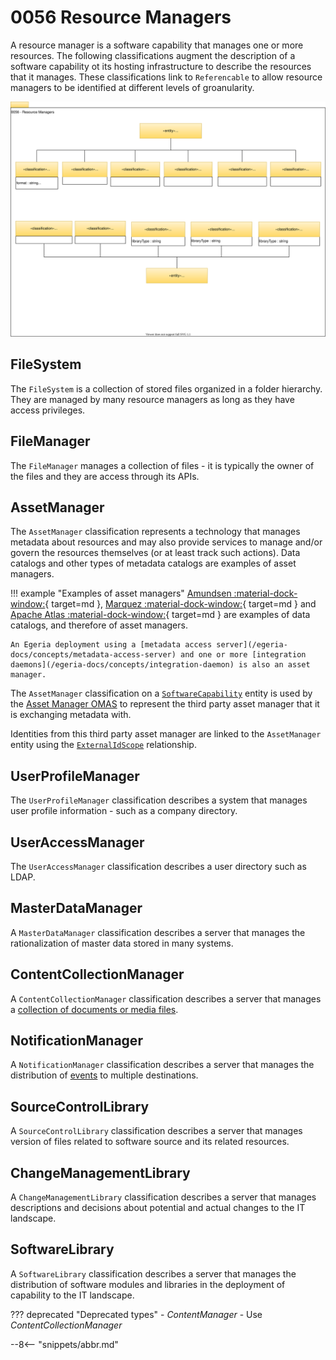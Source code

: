 <!-- SPDX-License-Identifier: CC-BY-4.0 -->
<!-- Copyright Contributors to the Egeria project. -->

# 0056 Resource Managers

A resource manager is a software capability that manages one or more resources.  The following classifications augment the description of a software capability ot its hosting infrastructure to describe the resources that it manages.  These classifications link to `Referencable` to allow resource managers to be identified at different levels of groanularity.

![UML](0056-Resource-Managers.svg)

## FileSystem

The `FileSystem` is a collection of stored files organized in a folder hierarchy.  They are managed by many resource managers as long as they have access privileges.

## FileManager

The `FileManager` manages a collection of files - it is typically the owner of the files and they are access through its APIs.

## AssetManager

The `AssetManager` classification represents a technology that manages metadata about resources and may also provide services to manage and/or govern the resources themselves (or at least track such actions). Data catalogs and other types of metadata catalogs are examples of asset managers.

!!! example "Examples of asset managers"
    [Amundsen :material-dock-window:](https://www.amundsen.io/amundsen/){ target=md }, [Marquez :material-dock-window:](https://marquezproject.github.io/marquez/){ target=md } and [Apache Atlas :material-dock-window:](https://atlas.apache.org){ target=md } are examples of data catalogs, and therefore of asset managers.

    An Egeria deployment using a [metadata access server](/egeria-docs/concepts/metadata-access-server) and one or more [integration daemons](/egeria-docs/concepts/integration-daemon) is also an asset manager.

The `AssetManager` classification on a [`SoftwareCapability`](/egeria-docs/types/0/0042-Software-Capabilities/#softwarecapability) entity is used by the [Asset Manager OMAS](/egeria-docs/services/omas/asset-manager/overview) to represent the third party asset manager that it is exchanging metadata with.

Identities from this third party asset manager are linked to the `AssetManager` entity using the [`ExternalIdScope`](/egeria-docs/types/0/0017-External-Identifiers/#externalidscope) relationship.

## UserProfileManager

The `UserProfileManager` classification describes a system that manages user profile information - such as a company directory.

## UserAccessManager

The `UserAccessManager` classification describes a user directory such as LDAP.

## MasterDataManager

A `MasterDataManager` classification describes a server that manages the rationalization of master data stored in many systems.

## ContentCollectionManager

A `ContentCollectionManager` classification describes a server that manages a [collection of documents or media files](/egeria-docs/types/2/0221-Document-Stores).

## NotificationManager

A `NotificationManager` classification describes a server that manages the distribution of [events](/egeria-docs/types/2/0223-Events-and-Logs) to multiple destinations.

## SourceControlLibrary

A `SourceControlLibrary` classification describes a server that manages version of files related to software source and its related resources.

## ChangeManagementLibrary

A `ChangeManagementLibrary` classification describes a server that manages descriptions and decisions about potential and actual changes to the IT landscape.

## SoftwareLibrary

A `SoftwareLibrary` classification describes a server that manages the distribution of software modules and libraries in the deployment of capability to the IT landscape.




??? deprecated "Deprecated types"
    - *ContentManager* - Use *ContentCollectionManager*


--8<-- "snippets/abbr.md"
